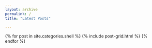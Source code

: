 ```yaml
---
layout: archive
permalink: /
title: "Latest Posts"

---
```


<div class="tiles">
{% for post in site.categories.shell %}
	{% include post-grid.html %}
{% endfor %}
</div><!-- /.tiles -->
